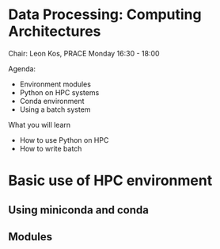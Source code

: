 # Data Processing: Computing Architectures

Chair: Leon Kos, PRACE
Monday 16:30 - 18:00	

Agenda:
- Environment modules
- Python on HPC systems
- Conda environment
- Using a batch system

What you will learn
- How to use Python on HPC
- How to write batch

# Basic use of HPC environment

## Using miniconda and conda

## Modules

